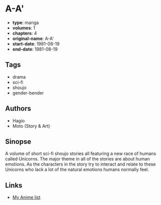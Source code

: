 # A-A'

-   **type**: manga
-   **volumes**: 1
-   **chapters**: 4
-   **original-name**: A-A'
-   **start-date**: 1981-08-19
-   **end-date**: 1981-08-19

## Tags

-   drama
-   sci-fi
-   shoujo
-   gender-bender

## Authors

-   Hagio
-   Moto (Story & Art)

## Sinopse

A volume of short sci-fi shoujo stories all featuring a new race of humans called Unicorns. The major theme in all of the stories are about human emotions. As the characters in the story try to interact and relate to these Unicorns who lack a lot of the natural emotions humans normally feel.

## Links

-   [My Anime list](https://myanimelist.net/manga/4268/A-A)
